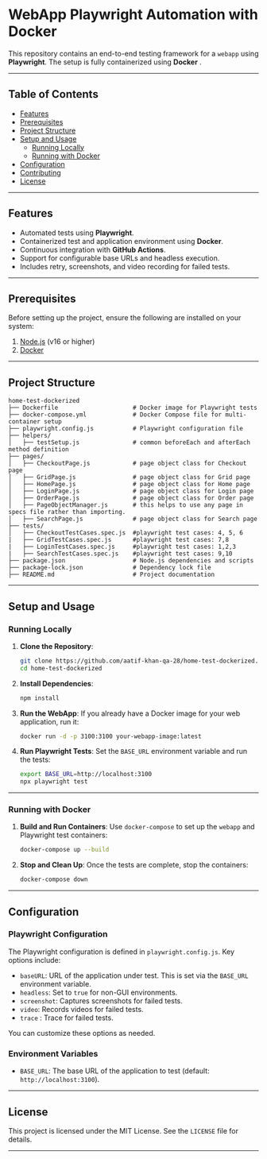 # **WebApp Playwright Automation with Docker**

This repository contains an end-to-end testing framework for a `webapp` using **Playwright**. The setup is fully containerized using **Docker** .

---

## **Table of Contents**
- [Features](#features)
- [Prerequisites](#prerequisites)
- [Project Structure](#project-structure)
- [Setup and Usage](#setup-and-usage)
  - [Running Locally](#running-locally)
  - [Running with Docker](#running-with-docker)
- [Configuration](#configuration)
- [Contributing](#contributing)
- [License](#license)

---

## **Features**
- Automated tests using **Playwright**.
- Containerized test and application environment using **Docker**.
- Continuous integration with **GitHub Actions**.
- Support for configurable base URLs and headless execution.
- Includes retry, screenshots, and video recording for failed tests.

---

## **Prerequisites**
Before setting up the project, ensure the following are installed on your system:
1. [Node.js](https://nodejs.org/) (v16 or higher)
2. [Docker](https://www.docker.com/)

---

## **Project Structure**
```plaintext
home-test-dockerized
├── Dockerfile                     # Docker image for Playwright tests
├── docker-compose.yml             # Docker Compose file for multi-container setup
├── playwright.config.js           # Playwright configuration file
├── helpers/   
│   ├── testSetup.js               # common beforeEach and afterEach method definition  
├── pages/
│   ├── CheckoutPage.js            # page object class for Checkout page  
│   ├── GridPage.js                # page object class for Grid page 
│   ├── HomePage.js                # page object class for Home page  
│   ├── LoginPage.js               # page object class for Login page 
│   ├── OrderPage.js               # page object class for Order page  
│   ├── PageObjectManager.js       # this helps to use any page in specs file rather than importing.
│   ├── SearchPage.js              # page object class for Search page 
├── tests/
│   ├── CheckoutTestCases.spec.js  #playwright test cases: 4, 5, 6
|   ├── GridTestCases.spec.js      #playwright test cases: 7,8
|   ├── LoginTestCases.spec.js     #playwright test cases: 1,2,3
|   ├── SearchTestCases.spec.js    #playwright test cases: 9,10
├── package.json                   # Node.js dependencies and scripts
├── package-lock.json              # Dependency lock file
├── README.md                      # Project documentation
```

---

## **Setup and Usage**

### **Running Locally**

1. **Clone the Repository**:
   ```bash
   git clone https://github.com/aatif-khan-qa-28/home-test-dockerized.git
   cd home-test-dockerized
   ```

2. **Install Dependencies**:
   ```bash
   npm install
   ```

3. **Run the WebApp**:
   If you already have a Docker image for your web application, run it:
   ```bash
   docker run -d -p 3100:3100 your-webapp-image:latest
   ```

4. **Run Playwright Tests**:
   Set the `BASE_URL` environment variable and run the tests:
   ```bash
   export BASE_URL=http://localhost:3100
   npx playwright test
   ```

---

### **Running with Docker**

1. **Build and Run Containers**:
   Use `docker-compose` to set up the `webapp` and Playwright test containers:
   ```bash
   docker-compose up --build
   ```

2. **Stop and Clean Up**:
   Once the tests are complete, stop the containers:
   ```bash
   docker-compose down
   ```

---

## **Configuration**

### **Playwright Configuration**
The Playwright configuration is defined in `playwright.config.js`. Key options include:
- `baseURL`: URL of the application under test. This is set via the `BASE_URL` environment variable.
- `headless`: Set to `true` for non-GUI environments.
- `screenshot`: Captures screenshots for failed tests.
- `video`: Records videos for failed tests.
- `trace` : Trace for failed tests.

You can customize these options as needed.

### **Environment Variables**
- `BASE_URL`: The base URL of the application to test (default: `http://localhost:3100`).

---

## **License**
This project is licensed under the MIT License. See the `LICENSE` file for details.

---